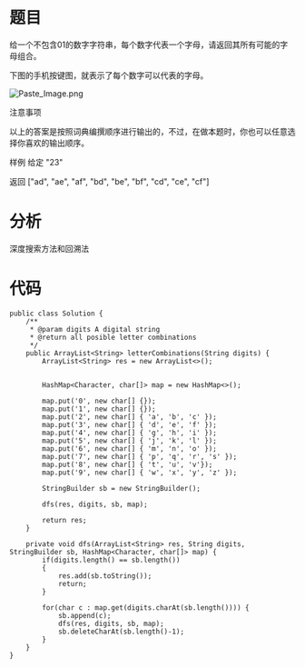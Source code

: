 # 题目
给一个不包含01的数字字符串，每个数字代表一个字母，请返回其所有可能的字母组合。

下图的手机按键图，就表示了每个数字可以代表的字母。


![Paste_Image.png](http://upload-images.jianshu.io/upload_images/1234352-f7b0bb715047a4a1.png?imageMogr2/auto-orient/strip%7CimageView2/2/w/1240)

 注意事项

以上的答案是按照词典编撰顺序进行输出的，不过，在做本题时，你也可以任意选择你喜欢的输出顺序。

样例
给定 "23"

返回 ["ad", "ae", "af", "bd", "be", "bf", "cd", "ce", "cf"]

# 分析
深度搜索方法和回溯法

# 代码
```
public class Solution {
    /**
     * @param digits A digital string
     * @return all posible letter combinations
     */
    public ArrayList<String> letterCombinations(String digits) {
        ArrayList<String> res = new ArrayList<>();
        
        
        HashMap<Character, char[]> map = new HashMap<>();
        
        map.put('0', new char[] {});
        map.put('1', new char[] {});
        map.put('2', new char[] { 'a', 'b', 'c' });
        map.put('3', new char[] { 'd', 'e', 'f' });
        map.put('4', new char[] { 'g', 'h', 'i' });
        map.put('5', new char[] { 'j', 'k', 'l' });
        map.put('6', new char[] { 'm', 'n', 'o' });
        map.put('7', new char[] { 'p', 'q', 'r', 's' });
        map.put('8', new char[] { 't', 'u', 'v'});
        map.put('9', new char[] { 'w', 'x', 'y', 'z' });
        
        StringBuilder sb = new StringBuilder();
        
        dfs(res, digits, sb, map);
        
        return res;
    }

	private void dfs(ArrayList<String> res, String digits, StringBuilder sb, HashMap<Character, char[]> map) {
		if(digits.length() == sb.length())
		{
			res.add(sb.toString());
			return;
		}
		
		for(char c : map.get(digits.charAt(sb.length()))) {
			sb.append(c);
			dfs(res, digits, sb, map);
			sb.deleteCharAt(sb.length()-1);
		}
	}
}
```

